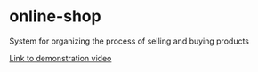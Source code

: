 # online-shop
System for organizing the process of selling and buying products

[Link to demonstration video](https://youtu.be/J2YwFk1EJi0)
